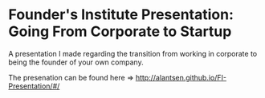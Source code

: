 # Founder's Institute Presentation: Going From Corporate to Startup
A presentation I made regarding the transition from working in corporate to being the founder of your own company.

The presenation can be found here => http://alantsen.github.io/FI-Presentation/#/
